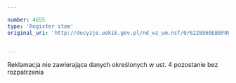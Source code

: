 ```yaml
---

number: 4655
type: 'Register item'
original_uri: 'http://decyzje.uokik.gov.pl/nd_wz_um.nsf/0/6228860EB8F0EA1BC1257B71003D45CE?OpenDocument'


---
```


Reklamacja nie zawierająca danych określonych w ust. 4 pozostanie bez rozpatrzenia
